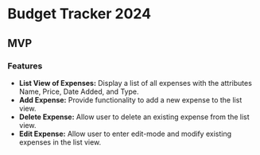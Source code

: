 # Budget Tracker 2024
## MVP 
### Features
- **List View of Expenses:** Display a list of all expenses with the attributes Name, Price, Date Added, and Type.
- **Add Expense:** Provide functionality to add a new expense to the list view.
- **Delete Expense:** Allow user to delete an existing expense from the list view.
- **Edit Expense:** Allow user to enter edit-mode and modify existing expenses in the list view.
